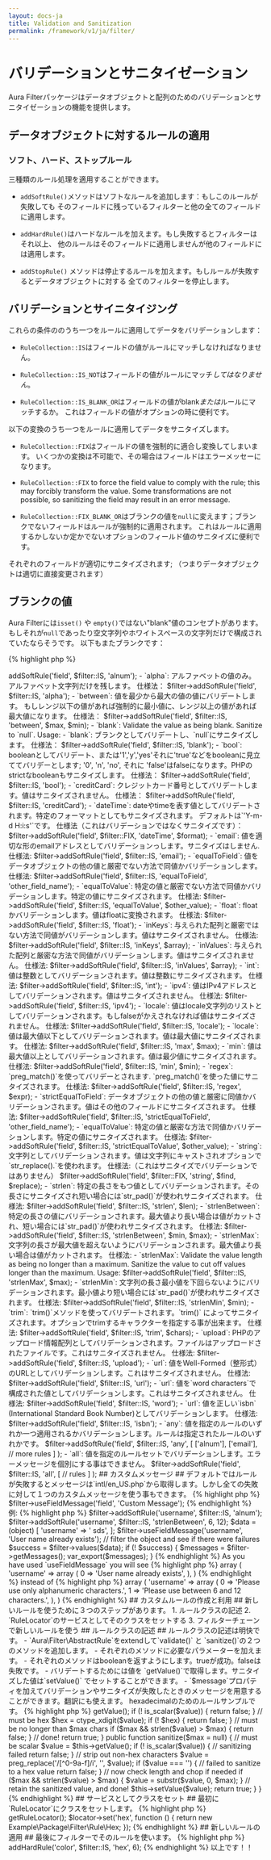 ```yaml
---
layout: docs-ja
title: Validation and Sanitization
permalink: /framework/v1/ja/filter/
---
```


# バリデーションとサニタイゼーション #

Aura Filterパッケージはデータオブジェクトと配列のためのバリデーションとサニタイゼーションの機能を提供します。

## データオブジェクトに対するルールの適用 ##

### ソフト、ハード、ストップルール ###

三種類のルール処理を適用することができます。

- `addSoftRule()`メソッドはソフトなルールを追加します：もしこのルールが失敗しても
そのフィールドに残っているフィルターと他の全てのフィールドに適用します。

- `addHardRule()`はハードなルールを加えます。もし失敗するとフィルターはそれ以上、
他のルールはそのフィールドに適用しませんが他のフィールドには適用します。

- `addStopRule()` メソッドは停止するルールを加えます。もしルールが失敗するとデータオブジェクトに対する
全てのフィルターを停止します。


## バリデーションとサイニタイジング ##

これらの条件ののうち一つをルールに適用してデータをバリデーションします：

- `RuleCollection::IS`はフィールドの値がルールにマッチしなければなりません。

- `RuleCollection::IS_NOT`はフィールドの値がルールにマッチ*してはなりません*。

- `RuleCollection::IS_BLANK_OR`はフィールドの値がblank*または*ルールにマッチするか。
これはフィールドの値がオプションの時に便利です。

以下の変換のうち一つをルールに適用してデータをサニタイズします。

- `RuleCollection::FIX`はフィールドの値を強制的に適合し変換してしまいます。
いくつかの変換は不可能で、その場合はフィールドはエラーメッセーになります。

- `RuleCollection::FIX` to force the field value to comply with the
  rule; this may forcibly transform the value. Some transformations are not
  possible, so sanitizing the field may result in an error message.

- `RuleCollection::FIX_BLANK_OR`はブランクの値を`null`に変えます；ブランクでないフィールドはルールが強制的に適用されます。
これはルールに適用するかしないか定かでないオプションのフィールド値のサニタイズに便利です。

それぞれのフィールドが適切にサニタイズされます; （つまりデータオブジェクトは適切に直接変更されます）

## ブランクの値 ##

Aura Filterには`isset()` や `empty()`ではない"blank"値のコンセプトがあります。
もしそれが`null`であったり空文字列やホワイトスペースの文字列だけで構成されていたならそうです。
以下もまたブランクです：

{% highlight php %}
<?php
$blank = [
    null,           // a null value
    '',             // an empty string
    " \r \n \t ",   // a whitespace-only string
];
{% endhighlight %}

Integers、floats、boolean、それに他の文字列でないものは決してブランクになることはありません。もしそれがゼロと評価されてもです：

{% highlight php %}
<?php
$not_blank = [
    0,              // integer
    0.00,           // float
    false,          // boolean false
    [],             // empty array
    (object) [],    // an object
];
{% endhighlight %}

## 利用可能なルール ##

- `alnum`: alphanumeric（文字列と数字）のみの値。alphanumeric文字だけを残します；
仕様法：

        $filter->addSoftRule('field', $filter::IS, 'alnum');

- `alpha`: アルファベットの値のみ。アルファベット文字列だけを残します。
仕様法：

        $filter->addSoftRule('field', $filter::IS, 'alpha');

- `between`: 値を最少から最大の値の値にバリデートします。
もしレンジ以下の値があれば強制的に最小値に、レンジ以上の値があれば最大値になります。
仕様法：

        $filter->addSoftRule('field', $filter::IS, 'between', $max, $min);

- `blank`: Validate the value as being blank. Sanitize to `null`. Usage:
- `blank`: ブランクとしてバリデートし、`null`にサニタイズします。
仕様法：
        $filter->addSoftRule('field', $filter::IS, 'blank');

- `bool`: booleanとしてバリデート、または'1','y','yes'それに'true'などをbooleanに見立ててバリデーとします;
'0', 'n', 'no', それに 'false'はfalseになります。PHPのstrictなbooleanもサニタイズします。
仕様法：

        $filter->addSoftRule('field', $filter::IS, 'bool');

- `creditCard`: クレジットカード番号としてバリデートします。値はサニタイズされません。
仕様法：

        $filter->addSoftRule('field', $filter::IS, 'creditCard');

- `dateTime`: dateやtimeを表す値としてバリデートされます。特定のフォーマットとしてもサニタイズされます。
デフォルトは`'Y-m-d H:i:s'`です。
仕様法（これはバリデーションではなくサニタイズです）：

        $filter->addSoftRule('field', $filter::FIX, 'dateTime', $format);

- `email`: 値を適切な形のemailアドレスとしてバリデーションっします。サニタイズはしません.
仕様法:

        $filter->addSoftRule('field', $filter::IS, 'email');

- `equalToField`: 値をデータオブジェクトの他の値と厳密でない方法で同値かバリデーションします。
仕様法:

        $filter->addSoftRule('field', $filter::IS, 'equalToField', 'other_field_name');

- `equalToValue`: 特定の値と厳密でない方法で同値かバリデーションします。特定の値にサニタイズされます。
仕様法:

        $filter->addSoftRule('field', $filter::IS, 'equalToValue', $other_value);

- `float`: floatかバリデーションします。値はfloatに変換されます。
仕様法:

        $filter->addSoftRule('field', $filter::IS, 'float');

- `inKeys`: 与えられた配列と厳密ではない方法で同値がバリデーションします。値はサニタイズされません。
仕様法:

        $filter->addSoftRule('field', $filter::IS, 'inKeys', $array);

- `inValues`: 与えられた配列と厳密な方法で同値がバリデーションします。値はサニタイズされません。
仕様法:

        $filter->addSoftRule('field', $filter::IS, 'inValues', $array);

- `int`: 値は整数としてバリデーションされます。値は整数にサニタイズされます。
仕様法:

        $filter->addSoftRule('field', $filter::IS, 'int');

- `ipv4`: 値はIPv4アドレスとしてバリデーションされます。値はサニタイズされません。
仕様法:

        $filter->addSoftRule('field', $filter::IS, 'ipv4');

- `locale`: 値はlocale文字列のリストとしてバリデーションされます。もしfalseがかえされなければ値はサニタイズされません。
仕様法:

        $filter->addSoftRule('field', $filter::IS, 'locale');

- `locale`: 値は最大値以下としてバリデーションされます。値は最大値にサニタイズされます。
仕様法:

        $filter->addSoftRule('field', $filter::IS, 'max', $max);

- `min`: 値は最大値以上としてバリデーションされます。値は最少値にサニタイズされます。
仕様法:

        $filter->addSoftRule('field', $filter::IS, 'min', $min);

- `regex`: `preg_match()`を使ってバリデーとされます. `preg_match()`を使った値にサニタイズされます。
仕様法:

        $filter->addSoftRule('field', $filter::IS, 'regex', $expr);

- `strictEqualToField`: データオブジェクトの他の値と厳密に同値かバリデーションされます。値はその他のフィールドにサニタイズされます。
仕様法:

        $filter->addSoftRule('field', $filter::IS, 'strictEqualToField', 'other_field_name');

- `equalToValue`: 特定の値と厳密な方法で同値かバリデーションします。特定の値にサニタイズされます。
仕様法:

        $filter->addSoftRule('field', $filter::IS, 'strictEqualToValue', $other_value);

- `string`: 文字列としてバリデーションされます。値は文字列にキャストされオプションで`str_replace().`を使われます。
仕様法:（これはサニタイズでバリデーションではありません）

        $filter->addSoftRule('field', $filter::FIX, 'string', $find, $replace);

- `strlen`: 特定の長さをもつ値としてバリデーションされます。その長さにサニタイズされ短い場合には`str_pad()`が使われサニタイズされます。
仕様法:

        $filter->addSoftRule('field', $filter::IS, 'strlen', $len);

- `strlenBetween`: 特定の長さの値にバリデーションされます。最大値より長い場合は値がカットされ、短い場合には`str_pad()`が使われサニタイズされます。
仕様法:

        $filter->addSoftRule('field', $filter::IS, 'strlenBetween', $min, $max);

- `strlenMax`: 文字列の長さが最大値を超えないようにバリデーションされます。最大値より長い場合は値がカットされます。
仕様法:

- `strlenMax`: Validate the value length as being no longer than a maximum.
  Sanitize the value to cut off values longer than the maximum. Usage:

        $filter->addSoftRule('field', $filter::IS, 'strlenMax', $max);

- `strlenMin`: 文字列の長さ最小値を下回らないようにバリデーションされます。最小値より短い場合には`str_pad()`が使われサニタイズされます。
仕様法:

        $filter->addSoftRule('field', $filter::IS, 'strlenMin', $min);

- `trim`: `trim()`メソッドを使ってバリデートされます。`trim()` によってサニタイズされます。オプションでtrimするキャラクターを指定する事が出来ます。
仕様法:

        $filter->addSoftRule('field', $filter::IS, 'trim', $chars);

- `upload`: PHPのアップロード情報配列としてバリデーションされます。ファイルはアップロードされたファイルです。これはサニタイズされません。
仕様法:

        $filter->addSoftRule('field', $filter::IS, 'upload');

- `url`: 値をWell-Formed（整形式）のURLとしてバリデーションします。これはサニタイズされません。
仕様法:

        $filter->addSoftRule('field', $filter::IS, 'url');

- `url`: 値を`word characters`で構成された値としてバリデーションします。これはサニタイズされません。
仕様法:

        $filter->addSoftRule('field', $filter::IS, 'word');

- `url`: 値を正しい`isbn` (International Standard Book Number)としてバリデーションします。
仕様法:

        $filter->addSoftRule('field', $filter::IS, 'isbn');

- `any`: 値を指定のルールのいずれか一つ適用されるかバリデーションします。ルールは指定されたルールのいずれかです。

        $filter->addSoftRule('field', $filter::IS, 'any', [
                ['alnum'],
                ['email'],
                // more rules
            ]
        );

- `all`: 値を指定のルールセットでバリデーションします。エラーメッセージを個別にする事はできません。

        $filter->addSoftRule('field', $filter::IS, 'all', [
                // rules
            ]
        );

## カスタムメッセージ ##

デフォルトではルールが失敗するとメッセージは`intl/en_US.php`から取得します。しかし全ての失敗に対して１つのカスタムメッセージを使う事もできます。


{% highlight php %}
$filter->useFieldMessage('field', 'Custom Message');
{% endhighlight %}

例:

{% highlight php %}
$filter->addSoftRule('username', $filter::IS, 'alnum');
$filter->addSoftRule('username', $filter::IS, 'strlenBetween', 6, 12);
$data = (object) [
    'username' => ' sds',
];

$filter->useFieldMessage('username', 'User name already exists');
// filter the object and see if there were failures
$success = $filter->values($data);
if (! $success) {
    $messages = $filter->getMessages();
    var_export($messages);
}
{% endhighlight %}

As you have used `useFieldMessage` you will see

{% highlight php %}
array (
  'username' =>
  array (
    0 => 'User name already exists',
  ),
)
{% endhighlight %}

instead of

{% highlight php %}
array (
  'username' =>
  array (
    0 => 'Please use only alphanumeric characters.',
    1 => 'Please use between 6 and 12 characters.',
  ),
)
{% endhighlight %}

## カスタムルールの作成と利用 ##

新しいルールを使うために３つのステップがあります。

1. ルールクラスの記述

2. `RuleLocator`のサービスとしてそのクラスをセットする

3. フィルターチェーンで新しいルールを使う

## ルールクラスの記述 ##

ルールクラスの記述は明快です。

- `Aura\Filter\AbstractRule`をextendして`validate()` と `sanitize()`の２つのメソッドを追加します。

- それぞれのメソッドに必要なパラメーターを加えます。

- それぞれのメソッドはbooleanを返すようにします。trueが成功。falseは失敗です。

- バリデートするためには値を `getValue()`で取得します。サニタイズした値は`setValue()` でセットすることができます。

- `$message`プロパティを加えてバリデーションやサニタイズが失敗したときのメッセージを用意することができます。翻訳にも使えます。

hexadecimalのためのルールサンプルです。

{% highlight php %}
<?php
namespace Example\Package\Filter\Rule;

use Aura\Filter\AbstractRule;

class Hex extends AbstractRule
{
    protected $message = 'FILTER_HEX';

    public function validate($max = null)
    {
        // must be scalar
        $value = $this->getValue();
        if (! is_scalar($value)) {
            return false;
        }

        // must be hex
        $hex = ctype_xdigit($value);
        if (! $hex) {
            return false;
        }

        // must be no longer than $max chars
        if ($max && strlen($value) > $max) {
            return false;
        }

        // done!
        return true;
    }

    public function sanitize($max = null)
    {
        // must be scalar
        $value = $this->getValue();
        if (! is_scalar($value)) {
            // sanitizing failed
            return false;
        }

        // strip out non-hex characters
        $value = preg_replace('/[^0-9a-f]/i', '', $value);
        if ($value === '') {
            // failed to sanitize to a hex value
            return false;
        }

        // now check length and chop if needed
        if ($max && strlen($value) > $max) {
            $value = substr($value, 0, $max);
        }

        // retain the sanitized value, and done!
        $this->setValue($value);
        return true;
    }
}
{% endhighlight %}

## サービスとしてクラスをセット ##

最初に`RuleLocator`にクラスをセットします。

{% highlight php %}
<?php
$locator = $filter->getRuleLocator();
$locator->set('hex', function () {
    return new Example\Package\Filter\Rule\Hex;
});
{% endhighlight %}

## 新しいルールの適用 ##

最後にフィルターでそのルールを使います。

{% highlight php %}
<?php
// the 'color' field must be a hex value of no more than 6 digits
$filter->addHardRule('color', $filter::IS, 'hex', 6);
{% endhighlight %}

以上です！！
